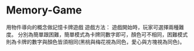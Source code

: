 # Memory-Game
用物件導向的概念做記憶卡牌遊戲
遊戲方法：
遊戲開始時，玩家可選擇兩種難度。
分別為簡單跟困難，簡單模式為卡牌同數字即可，顏色可不相同，困難模式則為卡牌的數字與顏色皆須相同(黑桃與梅花視為同色，愛心與方塊視為同色)。
